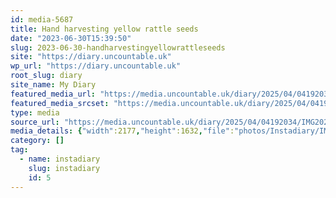 ```yaml
---
id: media-5687
title: Hand harvesting yellow rattle seeds
date: "2023-06-30T15:39:50"
slug: 2023-06-30-handharvestingyellowrattleseeds
site: "https://diary.uncountable.uk"
wp_url: "https://diary.uncountable.uk"
root_slug: diary
site_name: My Diary
featured_media_url: "https://media.uncountable.uk/diary/2025/04/04192034/IMG20230630163950.webp"
featured_media_srcset: "https://media.uncountable.uk/diary/2025/04/04192034/IMG20230630163950-300x225.webp 300w, https://media.uncountable.uk/diary/2025/04/04192034/IMG20230630163950-1024x768.webp 1024w, https://media.uncountable.uk/diary/2025/04/04192034/IMG20230630163950-150x150.webp 150w, https://media.uncountable.uk/diary/2025/04/04192034/IMG20230630163950-640x480.webp 640w, https://media.uncountable.uk/diary/2025/04/04192034/IMG20230630163950.webp 2177w"
type: media
source_url: "https://media.uncountable.uk/diary/2025/04/04192034/IMG20230630163950.webp"
media_details: {"width":2177,"height":1632,"file":"photos/Instadiary/IMG20230630163950.webp","filesize":182434,"sizes":{"medium":{"file":"IMG20230630163950-300x225.webp","width":300,"height":225,"filesize":21560,"mime_type":"image/webp","source_url":"https://media.uncountable.uk/diary/2025/04/04192034/IMG20230630163950-300x225.webp"},"large":{"file":"IMG20230630163950-1024x768.webp","width":1024,"height":768,"filesize":142132,"mime_type":"image/webp","source_url":"https://media.uncountable.uk/diary/2025/04/04192034/IMG20230630163950-1024x768.webp"},"thumbnail":{"file":"IMG20230630163950-150x150.webp","width":150,"height":150,"filesize":8082,"mime_type":"image/webp","source_url":"https://media.uncountable.uk/diary/2025/04/04192034/IMG20230630163950-150x150.webp"},"mobwidth":{"file":"IMG20230630163950-640x480.webp","width":640,"height":480,"filesize":73134,"mime_type":"image/webp","source_url":"https://media.uncountable.uk/diary/2025/04/04192034/IMG20230630163950-640x480.webp"},"full":{"file":"IMG20230630163950.webp","width":2177,"height":1632,"mime_type":"image/webp","source_url":"https://media.uncountable.uk/diary/2025/04/04192034/IMG20230630163950.webp"}},"image_meta":{"aperture":"0","credit":"","camera":"","caption":"","created_timestamp":"0","copyright":"","focal_length":"0","iso":"0","shutter_speed":"0","title":"","orientation":"0","keywords":[]}}
category: []
tag:
  - name: instadiary
    slug: instadiary
    id: 5
---
```


